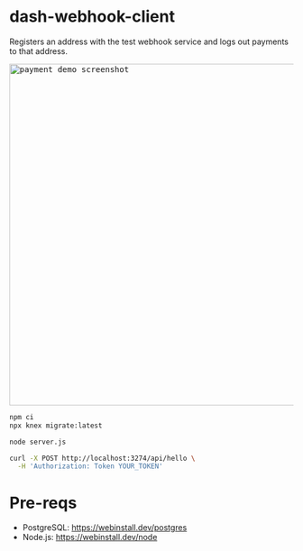 # dash-webhook-client

Registers an address with the test webhook service and logs out payments to that address.

<kbd><img width="606" alt="payment demo screenshot" src="https://user-images.githubusercontent.com/122831/156580178-6e84bc85-0804-4dc1-aa8a-553cf97ed0e6.png"></kbd>

```bash
npm ci
npx knex migrate:latest
```

```bash
node server.js
```

```bash
curl -X POST http://localhost:3274/api/hello \
  -H 'Authorization: Token YOUR_TOKEN'
```

# Pre-reqs

- PostgreSQL: https://webinstall.dev/postgres
- Node.js: https://webinstall.dev/node
